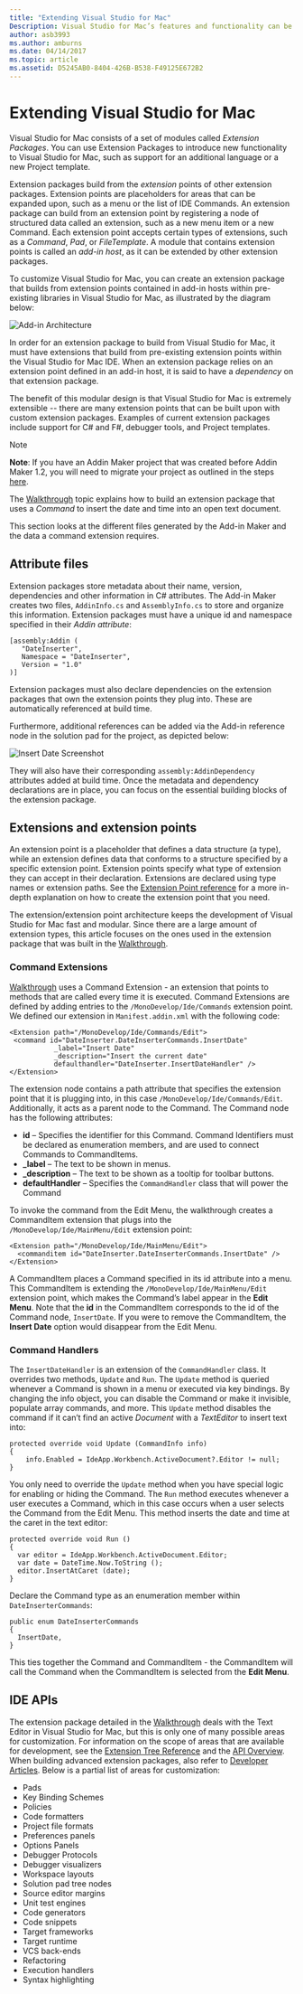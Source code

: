 ```yaml
---
title: "Extending Visual Studio for Mac" 
Description: Visual Studio for Mac’s features and functionality can be extended with modules called extension packages. The first part of this guide creates a simple Visual Studio for Mac extension package to insert the date and time into a document. The second part of this guide introduces the fundamentals of the extension package system and some of the core APIs that form the foundation of Visual Studio for Mac.
author: asb3993
ms.author: amburns
ms.date: 04/14/2017
ms.topic: article
ms.assetid: D5245AB0-8404-426B-B538-F49125E672B2
---
```


# Extending Visual Studio for Mac

Visual Studio for Mac consists of a set of modules called *Extension Packages*. You can use Extension Packages to introduce new functionality to Visual Studio for Mac, such as support for an additional language or a new Project template.

Extension packages build from the *extension* points of other extension packages. Extension points are placeholders for areas that can be expanded upon, such as a menu or the list of IDE Commands. An extension package can build from an extension point by registering a node of structured data called an extension, such as a new menu item or a new Command. Each extension point accepts certain types of extensions, such as a *Command*, *Pad*, or *FileTemplate*. A module that contains extension points is called an *add-in host*, as it can be extended by other extension packages.

To customize Visual Studio for Mac, you can create an extension package that builds from extension points contained in add-in hosts within pre-existing libraries in Visual Studio for Mac, as illustrated by the diagram below:

![Add-in Architecture](media/extending-visual-studio-mac-addin1.png)

In order for an extension package to build from Visual Studio for Mac, it must have extensions that build from pre-existing extension points within the Visual Studio for Mac IDE. When an extension package relies on an extension point defined in an add-in host, it is said to have a _dependency_ on that extension package.

The benefit of this modular design is that Visual Studio for Mac is extremely extensible -- there are many extension points that can be built upon with custom extension packages. Examples of current extension packages include support for C# and F#, debugger tools, and Project templates. 

> [!NOTE] 
> **Note**: If you have an Addin Maker project that was created before Addin Maker 1.2, you will need to migrate your project as outlined in the steps [here](https://mhut.ch/addinmaker/1.2). 

The [Walkthrough](~/extending-visual-studio-mac-walkthrough.md) topic explains how to build an extension package that uses a *Command* to insert the date and time into an open text document. 

This section looks at the different files generated by the Add-in Maker and the data a command extension requires. 

## Attribute files 

Extension packages store metadata about their name, version, dependencies and other information in C# attributes. The Add-in Maker creates two files, `AddinInfo.cs` and `AssemblyInfo.cs` to store and organize this information. Extension packages must have a unique id and namespace specified in their *Addin attribute*: 

```
[assembly:Addin (
   "DateInserter", 
   Namespace = "DateInserter", 
   Version = "1.0" 
)]
```

Extension packages must also declare dependencies on the extension packages that own the extension points they plug into. These are automatically referenced at build time. 

Furthermore, additional references can be added via the Add-in reference node in the solution pad for the project, as depicted below: 

![Insert Date Screenshot](media/extending-visual-studio-mac-addin13.png) 

They will also have their corresponding `assembly:AddinDependency ` attributes added at build time. Once the metadata and dependency declarations are in place, you can focus on the essential building blocks of the extension package. 

## Extensions and extension points

An extension point is a placeholder that defines a data structure (a type), while an extension defines data that conforms to a structure specified by a specific extension point. Extension points specify what type of extension they can accept in their declaration. Extensions are declared using type names or extension paths. See the [Extension Point reference](http://monoaddins.codeplex.com/wikipage?title=Extension%20Points&referringTitle=Description%20of%20Add-ins%20and%20Add-in%20Roots) for a more in-depth explanation on how to create the extension point that you need. 

The extension/extension point architecture keeps the development of Visual Studio for Mac fast and modular. Since there are a large amount of extension types, this article focuses on the ones used in the extension package that was built in the [Walkthrough](~/extending-visual-studio-mac-walkthrough.md). 

### Command Extensions

[Walkthrough](~/extending-visual-studio-mac-walkthrough.md) uses a Command Extension - an extension that points to methods that are called every time it is executed. Command Extensions are defined by adding entries to the `/MonoDevelop/Ide/Commands` extension point. We defined our extension in `Manifest.addin.xml` with the following code: 
 
 ```
<Extension path="/MonoDevelop/Ide/Commands/Edit">
  <command id="DateInserter.DateInserterCommands.InsertDate" 
            _label="Insert Date" 
            _description="Insert the current date" 
            defaulthandler="DateInserter.InsertDateHandler" />
</Extension>
```

The extension node contains a path attribute that specifies the extension point that it is plugging into, in this case `/MonoDevelop/Ide/Commands/Edit`. Additionally, it acts as a parent node to the Command. The Command node has the following attributes:

*   **id** – Specifies the identifier for this Command. Command Identifiers must be declared as enumeration members, and are used to connect Commands to CommandItems.
*   **_label** – The text to be shown in menus.
*   **_description** – The text to be shown as a tooltip for toolbar buttons.
*   **defaultHandler** – Specifies the `CommandHandler` class that will power the Command

To invoke the command from the Edit Menu, the walkthrough creates a CommandItem extension that plugs into the `/MonoDevelop/Ide/MainMenu/Edit` extension point: 

``` 
<Extension path="/MonoDevelop/Ide/MainMenu/Edit">
  <commanditem id="DateInserter.DateInserterCommands.InsertDate" />
</Extension>
```

A CommandItem places a Command specified in its id attribute into a menu. This CommandItem is extending the `/MonoDevelop/Ide/MainMenu/Edit` extension point, which makes the Command’s label appear in the **Edit Menu**. Note that the **id** in the CommandItem corresponds to the id of the Command node, `InsertDate`. If you were to remove the CommandItem, the **Insert Date** option would disappear from the Edit Menu.

### Command Handlers 

The `InsertDateHandler` is an extension of the `CommandHandler` class. It overrides two methods, `Update` and `Run`. The `Update` method is queried whenever a Command is shown in a menu or executed via key bindings. By changing the info object, you can disable the Command or make it invisible, populate array commands, and more. This `Update` method disables the command if it can’t find an active *Document* with a *TextEditor* to insert text into: 

```
protected override void Update (CommandInfo info) 
{ 
    info.Enabled = IdeApp.Workbench.ActiveDocument?.Editor != null;    
} 
```

You only need to override the `Update` method when you have special logic for enabling or hiding the Command. The `Run` method executes whenever a user executes a Command, which in this case occurs when a user selects the Command from the Edit Menu. This method inserts the date and time at the caret in the text editor: 

``` 
protected override void Run () 
{ 
  var editor = IdeApp.Workbench.ActiveDocument.Editor; 
  var date = DateTime.Now.ToString (); 
  editor.InsertAtCaret (date); 
}
``` 

Declare the Command type as an enumeration member within `DateInserterCommands`:

```
public enum DateInserterCommands 
{ 
  InsertDate,
} 
```

This ties together the Command and CommandItem - the CommandItem will call the Command when the CommandItem is selected from the **Edit Menu**. 

## IDE APIs 

The extension package detailed in the [Walkthrough](~/extending-visual-studio-mac-walkthrough.md) deals with the Text Editor in Visual Studio for Mac, but this is only one of many possible areas for customization. For information on the scope of areas that are available for development, see the [Extension Tree Reference](http://monodevelop.com/Developers/Articles/Extension_Tree_Reference) and the [API Overview](http://monodevelop.com/Developers/Articles/API_Overview). When building advanced extension packages, also refer to [Developer Articles](http://monodevelop.com/Developers/Articles). Below is a partial list of areas for customization:

*   Pads
*   Key Binding Schemes
*   Policies
*   Code formatters
*   Project file formats
*   Preferences panels
*   Options Panels
*   Debugger Protocols
*   Debugger visualizers
*   Workspace layouts
*   Solution pad tree nodes
*   Source editor margins
*   Unit test engines
*   Code generators
*   Code snippets
*   Target frameworks
*   Target runtime
*   VCS back-ends
*   Refactoring
*   Execution handlers
*   Syntax highlighting
